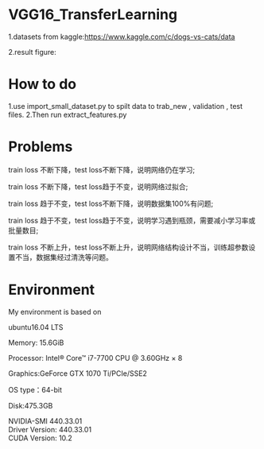 # VGG16_TransferLearning
1.datasets from kaggle:https://www.kaggle.com/c/dogs-vs-cats/data

		
2.result figure:

# How to do 
1.use import_small_dataset.py to spilt data to trab_new , validation , test files.
2.Then run extract_features.py


# Problems
train loss 不断下降，test loss不断下降，说明网络仍在学习;

train loss 不断下降，test loss趋于不变，说明网络过拟合;

train loss 趋于不变，test loss不断下降，说明数据集100%有问题;

train loss 趋于不变，test loss趋于不变，说明学习遇到瓶颈，需要减小学习率或批量数目;

train loss 不断上升，test loss不断上升，说明网络结构设计不当，训练超参数设置不当，数据集经过清洗等问题。



# Environment
My environment is based on

ubuntu16.04 LTS

Memory: 15.6GiB

Processor: Intel® Core™ i7-7700 CPU @ 3.60GHz × 8 

Graphics:GeForce GTX 1070 Ti/PCIe/SSE2

OS type：64-bit

Disk:475.3GB

NVIDIA-SMI 440.33.01    
Driver Version: 440.33.01    
CUDA Version: 10.2


